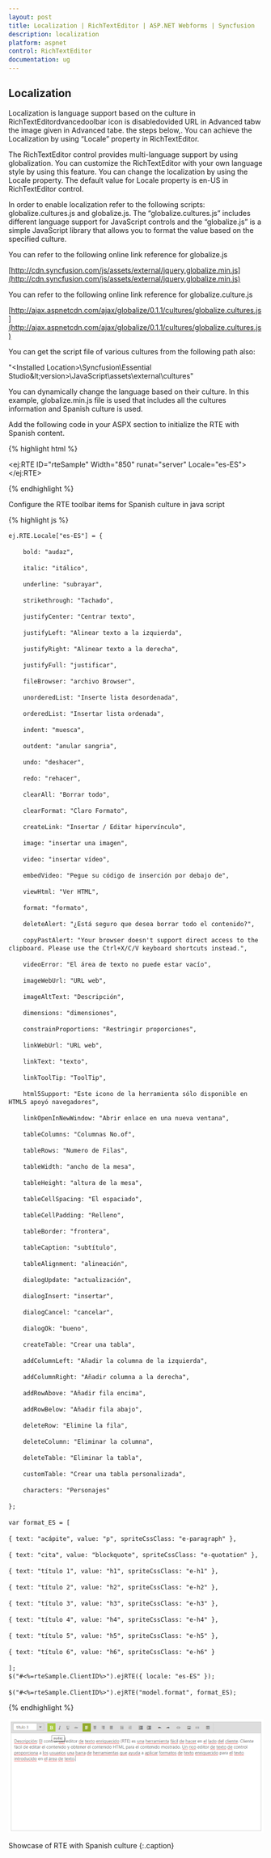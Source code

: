 ```yaml
---
layout: post
title: Localization | RichTextEditor | ASP.NET Webforms | Syncfusion
description: localization
platform: aspnet
control: RichTextEditor
documentation: ug
---
```


## Localization

Localization is language support based on the culture in RichTextEditordvancedoolbar icon is disabledovided URL in Advanced tabw the image given in Advanced tabe.  the steps below,. You can achieve the Localization by using “Locale” property in RichTextEditor.

The RichTextEditor control provides multi-language support by using globalization. You can customize the RichTextEditor with your own language style by using this feature. You can change the localization by using the Locale property. The default value for Locale property is en-US in RichTextEditor control.

In order to enable localization refer to the following scripts: globalize.cultures.js and globalize.js. The “globalize.cultures.js” includes different language support for JavaScript controls and the “globalize.js” is a simple JavaScript library that allows you to format the value based on the specified culture.

You can refer to the following online link reference for globalize.js

[http://cdn.syncfusion.com/js/assets/external/jquery.globalize.min.js](http://cdn.syncfusion.com/js/assets/external/jquery.globalize.min.js)

You can refer to the following online link reference for globalize.culture.js

[http://ajax.aspnetcdn.com/ajax/globalize/0.1.1/cultures/globalize.cultures.js](http://ajax.aspnetcdn.com/ajax/globalize/0.1.1/cultures/globalize.cultures.js)

You can get the script file of various cultures from the following path also:

"&lt;Installed Location&gt;\Syncfusion\Essential Studio\&lt;version&gt;\JavaScript\assets\external\cultures"

You can dynamically change the language based on their culture. In this example, globalize.min.js file is used that includes all the cultures information and Spanish culture is used. 

Add the following code in your ASPX section to initialize the RTE with Spanish content.

{% highlight html %}



<ej:RTE ID="rteSample" Width="850" runat="server" Locale="es-ES"></ej:RTE>



{% endhighlight %}



Configure the RTE toolbar items for Spanish culture in java script

{% highlight js %}



    ej.RTE.Locale["es-ES"] = {

        bold: "audaz",

        italic: "itálico",

        underline: "subrayar",

        strikethrough: "Tachado",

        justifyCenter: "Centrar texto",

        justifyLeft: "Alinear texto a la izquierda",

        justifyRight: "Alinear texto a la derecha",

        justifyFull: "justificar",

        fileBrowser: "archivo Browser",

        unorderedList: "Inserte lista desordenada",

        orderedList: "Insertar lista ordenada",

        indent: "muesca",

        outdent: "anular sangria",

        undo: "deshacer",

        redo: "rehacer",

        clearAll: "Borrar todo",

        clearFormat: "Claro Formato",

        createLink: "Insertar / Editar hipervínculo",

        image: "insertar una imagen",

        video: "insertar vídeo",

        embedVideo: "Pegue su código de inserción por debajo de",

        viewHtml: "Ver HTML",

        format: "formato",

        deleteAlert: "¿Está seguro que desea borrar todo el contenido?",

        copyPastAlert: "Your browser doesn't support direct access to the clipboard. Please use the Ctrl+X/C/V keyboard shortcuts instead.",

        videoError: "El área de texto no puede estar vacío",

        imageWebUrl: "URL web",

        imageAltText: "Descripción",

        dimensions: "dimensiones",

        constrainProportions: "Restringir proporciones",

        linkWebUrl: "URL web",

        linkText: "texto",

        linkToolTip: "ToolTip",

        html5Support: "Este icono de la herramienta sólo disponible en HTML5 apoyó navegadores",

        linkOpenInNewWindow: "Abrir enlace en una nueva ventana",

        tableColumns: "Columnas No.of",

        tableRows: "Numero de Filas",

        tableWidth: "ancho de la mesa",

        tableHeight: "altura de la mesa",

        tableCellSpacing: "El espaciado",

        tableCellPadding: "Relleno",

        tableBorder: "frontera",

        tableCaption: "subtítulo",

        tableAlignment: "alineación",

        dialogUpdate: "actualización",

        dialogInsert: "insertar",

        dialogCancel: "cancelar",

        dialogOk: "bueno",

        createTable: "Crear una tabla",

        addColumnLeft: "Añadir la columna de la izquierda",

        addColumnRight: "Añadir columna a la derecha",

        addRowAbove: "Añadir fila encima",

        addRowBelow: "Añadir fila abajo",

        deleteRow: "Elimine la fila",

        deleteColumn: "Eliminar la columna",

        deleteTable: "Eliminar la tabla",

        customTable: "Crear una tabla personalizada",

        characters: "Personajes"

    };

    var format_ES = [

    { text: "acápite", value: "p", spriteCssClass: "e-paragraph" },

    { text: "cita", value: "blockquote", spriteCssClass: "e-quotation" },

    { text: "título 1", value: "h1", spriteCssClass: "e-h1" },

    { text: "título 2", value: "h2", spriteCssClass: "e-h2" },

    { text: "título 3", value: "h3", spriteCssClass: "e-h3" },

    { text: "título 4", value: "h4", spriteCssClass: "e-h4" },

    { text: "título 5", value: "h5", spriteCssClass: "e-h5" },

    { text: "título 6", value: "h6", spriteCssClass: "e-h6" }

    ];
    $("#<%=rteSample.ClientID%>").ejRTE({ locale: "es-ES" });

    $("#<%=rteSample.ClientID%>").ejRTE("model.format", format_ES);

{% endhighlight %}

![](Localization_images/Localization_img1.png)

Showcase of RTE with Spanish culture
{:.caption} 

